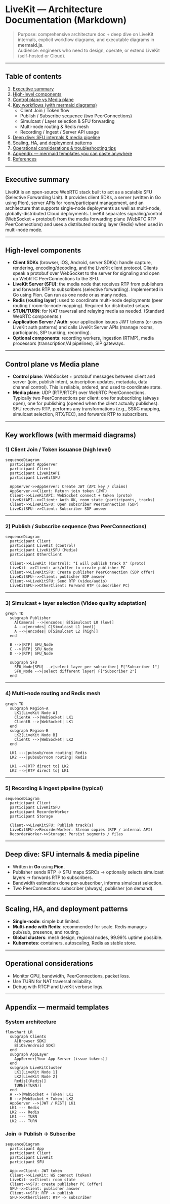 # LiveKit — Architecture Documentation (Markdown)

> Purpose: comprehensive architecture doc + deep dive on LiveKit internals, explicit workflow diagrams, and executable diagrams in **mermaid.js**.  
> Audience: engineers who need to design, operate, or extend LiveKit (self-hosted or Cloud).

---

## Table of contents
1. [Executive summary](#executive-summary)  
2. [High-level components](#high-level-components)  
3. [Control plane vs Media plane](#control-plane-vs-media-plane)  
4. [Key workflows (with mermaid diagrams)](#key-workflows-with-mermaid-diagrams)  
   - Client Join / Token flow  
   - Publish / Subscribe sequence (two PeerConnections)  
   - Simulcast / Layer selection & SFU forwarding  
   - Multi-node routing & Redis mesh  
   - Recording / Ingest / Server API usage  
5. [Deep dive: SFU internals & media pipeline](#deep-dive-sfu-internals--media-pipeline)  
6. [Scaling, HA, and deployment patterns](#scaling-ha-and-deployment-patterns)  
7. [Operational considerations & troubleshooting tips](#operational-considerations--troubleshooting-tips)  
8. [Appendix — mermaid templates you can paste anywhere](#appendix---mermaid-templates-you-can-paste-anywhere)  
9. [References](#references)

---

## Executive summary
LiveKit is an open-source WebRTC stack built to act as a scalable SFU (Selective Forwarding Unit). It provides client SDKs, a server (written in Go using Pion), server APIs for room/participant management, and an architecture that supports single-node deployments as well as multi-node, globally-distributed Cloud deployments. LiveKit separates signaling/control (WebSocket + protobuf) from the media forwarding plane (WebRTC RTP PeerConnections) and uses a distributed routing layer (Redis) when used in multi-node mode.

---

## High-level components
- **Client SDKs** (browser, iOS, Android, server SDKs): handle capture, rendering, encoding/decoding, and the LiveKit client protocol. Clients speak a protobuf over WebSocket to the server for signaling and open up WebRTC PeerConnections to the SFU.  
- **LiveKit Server (SFU)**: the media node that receives RTP from publishers and forwards RTP to subscribers (selective forwarding). Implemented in Go using Pion. Can run as one node or as many nodes.  
- **Redis (routing layer)**: used to coordinate multi-node deployments (peer routing / room-to-node mapping). Required for distributed setups.  
- **STUN/TURN**: for NAT traversal and relaying media as needed. (Standard WebRTC components.)  
- **Application Server / Auth**: your application issues JWT tokens (or uses LiveKit auth patterns) and calls LiveKit Server APIs (manage rooms, participants, SIP trunking, recording).  
- **Optional components**: recording workers, ingestion (RTMP), media processors (transcription/AI pipelines), SIP gateways.

---

## Control plane vs Media plane
- **Control plane**: WebSocket + protobuf messages between client and server (join, publish intent, subscription updates, metadata, data channel control). This is reliable, ordered, and used to coordinate state.  
- **Media plane**: UDP (RTP/RTCP) over WebRTC PeerConnections. Typically two PeerConnections per client: one for subscribing (always open), one for publishing (opened when the client actually publishes). SFU receives RTP, performs any transformations (e.g., SSRC mapping, simulcast selection, RTX/FEC), and forwards RTP to subscribers.

---

## Key workflows (with mermaid diagrams)

### 1) Client Join / Token issuance (high level)
```mermaid
sequenceDiagram
  participant AppServer
  participant Client
  participant LiveKitAPI
  participant LiveKitSFU

  AppServer->>AppServer: Create JWT (API key / claims)
  AppServer->>Client: Return join token (JWT)
  Client->>LiveKitAPI: WebSocket connect + token (proto)
  LiveKitAPI-->>Client: Auth OK, room state (participants, tracks)
  Client->>LiveKitSFU: Open subscriber PeerConnection (SDP)
  LiveKitSFU-->>Client: Subscriber SDP answer
```

---

### 2) Publish / Subscribe sequence (two PeerConnections)
```mermaid
sequenceDiagram
  participant Client
  participant LiveKit (Control)
  participant LiveKitSFU (Media)
  participant OtherClient

  Client->>LiveKit (Control): "I will publish track X" (proto)
  LiveKit-->>Client: ack/offer to create publisher PC
  Client->>LiveKitSFU: Create publisher PeerConnection (SDP offer)
  LiveKitSFU-->>Client: publisher SDP answer
  Client->>LiveKitSFU: Send RTP (video/audio)
  LiveKitSFU->>OtherClient: Forward RTP (subscriber PC)
```

---

### 3) Simulcast + layer selection (Video quality adaptation)
```mermaid
greph TD
  subgraph Publisher
    A[Camera] -->|encodes| B[Simulcast L0 (low)]
    A -->|encodes| C[Simulcast L1 (med)]
    A -->|encodes| D[Simulcast L2 (high)]
  end

  B -->|RTP| SFU_Node
  C -->|RTP| SFU_Node
  D -->|RTP| SFU_Node

  subgraph SFU
    SFU_Node[SFU] -->|select layer per subscriber| E["Subscriber 1"]
    SFU_Node -->|select different layer| F["Subscriber 2"]
  end
```
---

### 4) Multi-node routing and Redis mesh
```mermaid
graph TD
  subgraph Region-A
    LK1[LiveKit Node A]
    ClientA -->|WebSocket| LK1
    ClientB -->|WebSocket| LK1
  end
  subgraph Region-B
    LK2[LiveKit Node B]
    ClientC -->|WebSocket| LK2
  end

  LK1 ---|pubsub/room routing| Redis
  LK2 ---|pubsub/room routing| Redis

  LK1 -->|RTP direct to| LK2
  LK2 -->|RTP direct to| LK1
```

---

### 5) Recording & Ingest pipeline (typical)
```mermaid
sequenceDiagram
  participant Client
  participant LiveKitSFU
  participant RecorderWorker
  participant Storage

  Client->>LiveKitSFU: Publish track(s)
  LiveKitSFU->>RecorderWorker: Stream copies (RTP / internal API)
  RecorderWorker->>Storage: Persist segments / files
```

---

## Deep dive: SFU internals & media pipeline
- Written in **Go** using **Pion**.  
- Publisher sends RTP → SFU maps SSRCs → optionally selects simulcast layers → forwards RTP to subscribers.  
- Bandwidth estimation done per-subscriber, informs simulcast selection.  
- Two PeerConnections: subscriber (always), publisher (on demand).

---

## Scaling, HA, and deployment patterns
- **Single-node**: simple but limited.  
- **Multi-node with Redis**: recommended for scale. Redis manages pub/sub, presence, and routing.  
- **Global clusters**: mesh design, regional nodes, 99.99% uptime possible.  
- **Kubernetes**: containers, autoscaling, Redis as stable store.

---

## Operational considerations
- Monitor CPU, bandwidth, PeerConnections, packet loss.  
- Use TURN for NAT traversal reliability.  
- Debug with RTCP and LiveKit verbose logs.

---

## Appendix — mermaid templates

### System architecture
```mermaid
flowchart LR
  subgraph Clients
    A[Browser SDK]
    B[iOS/Android SDK]
  end
  subgraph AppLayer
    AppServer[Your App Server (issue tokens)]
  end
  subgraph LiveKitCluster
    LK1[LiveKit Node 1]
    LK2[LiveKit Node 2]
    Redis[(Redis)]
    TURN[(TURN)]
  end
  A -->|WebSocket + Token| LK1
  B -->|WebSocket + Token| LK2
  AppServer -->|JWT / REST| LK1
  LK1 --- Redis
  LK2 --- Redis
  LK1 --- TURN
  LK2 --- TURN
```

### Join → Publish → Subscribe
```mermaid
sequenceDiagram
  participant App
  participant Client
  participant LiveKit
  participant SFU

  App->>Client: JWT token
  Client->>LiveKit: WS connect (token)
  LiveKit-->>Client: room state
  Client->>SFU: create publisher PC (offer)
  SFU-->>Client: publisher answer
  Client->>SFU: RTP -> publish
  SFU->>OtherClient: RTP -> subscriber
```